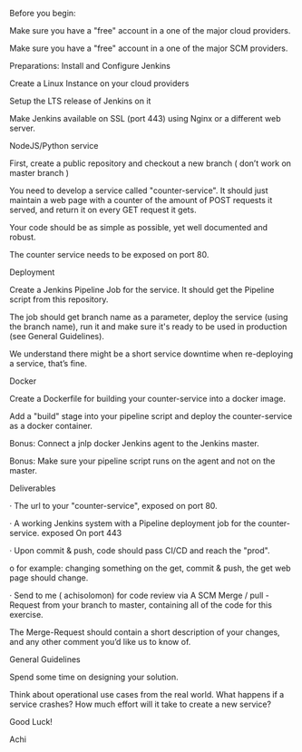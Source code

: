 Before you begin:

Make sure you have a "free" account in a one of the major cloud providers.

Make sure you have a "free" account in a one of the major SCM providers.



Preparations: Install and Configure Jenkins

Create a Linux Instance on your cloud providers

Setup the LTS release of Jenkins on it

Make Jenkins available on SSL (port 443) using Nginx or a different web server.



NodeJS/Python service

First, create a public repository and checkout a new branch ( don’t work on master branch )



You need to develop a service called "counter-service". It should just maintain a web page with a counter of the amount of POST requests it served, and return it on every GET request it gets.

Your code should be as simple as possible, yet well documented and robust.



The counter service needs to be exposed on port 80.



Deployment

Create a Jenkins Pipeline Job for the service. It should get the Pipeline script from this repository.



The job should get branch name as a parameter, deploy the service (using the branch name), run it and make sure it's ready to be used in production (see General Guidelines).



We understand there might be a short service downtime when re-deploying a service, that’s fine.



Docker

Create a Dockerfile for building your counter-service into a docker image.

Add a "build" stage into your pipeline script and deploy the counter-service as a docker container.



Bonus: Connect a jnlp docker Jenkins agent to the Jenkins master.



Bonus: Make sure your pipeline script runs on the agent and not on the master.



Deliverables

·       The url to your "counter-service", exposed on port 80.



·       A working Jenkins system with a Pipeline deployment job for the counter-service. exposed On port 443



·       Upon commit & push, code should pass CI/CD and reach the "prod".

o   for example: changing something on the get, commit & push, the get web page should change.



·       Send to me ( achisolomon)  for code review via A SCM Merge / pull - Request from your branch to master, containing all of the code for this exercise.

The Merge-Request should contain a short description of your changes, and any other comment you’d like us to know of.



General Guidelines



Spend some time on designing your solution.

Think about operational use cases from the real world. What happens if a service crashes? How much effort will it take to create a new service?



Good Luck!

Achi
